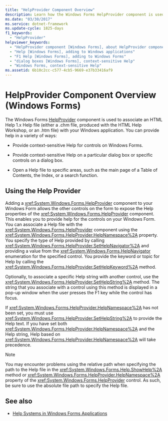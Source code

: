 ```yaml
---
title: "HelpProvider Component Overview"
description: Learn how the Windows Forms HelpProvider component is used to associate an HTML Help 1.x file with your Windows application.
ms.date: "03/30/2017"
ms.service: dotnet-framework
ms.update-cycle: 1825-days
f1_keywords:
  - "HelpProvider"
helpviewer_keywords:
  - "HelpProvider component [Windows Forms], about HelpProvider component"
  - "Help [Windows Forms], adding to Windows applications"
  - "F1 Help [Windows Forms], adding to Windows Forms"
  - "dialog boxes [Windows Forms], context-sensitive Help"
  - "Windows Forms, context-sensitive Help"
ms.assetid: 6b10c2cc-c577-4cb5-9669-e37b33416af9
---
```

# HelpProvider Component Overview (Windows Forms)

The Windows Forms [HelpProvider](helpprovider-component-windows-forms.md) component is used to associate an HTML Help 1.x Help file (either a .chm file, produced with the HTML Help Workshop, or an .htm file) with your Windows application. You can provide help in a variety of ways:

- Provide context-sensitive Help for controls on Windows Forms.

- Provide context-sensitive Help on a particular dialog box or specific controls on a dialog box.

- Open a Help file to specific areas, such as the main page of a Table of Contents, the Index, or a search function.

## Using the Help Provider

Adding a <xref:System.Windows.Forms.HelpProvider> component to your Windows Form allows the other controls on the form to expose the Help properties of the <xref:System.Windows.Forms.HelpProvider> component. This enables you to provide help for the controls on your Windows Form. You can associate a Help file with the <xref:System.Windows.Forms.HelpProvider> component using the <xref:System.Windows.Forms.HelpProvider.HelpNamespace%2A> property. You specify the type of Help provided by calling <xref:System.Windows.Forms.HelpProvider.SetHelpNavigator%2A> and providing a value from the <xref:System.Windows.Forms.HelpNavigator> enumeration for the specified control. You provide the keyword or topic for Help by calling the <xref:System.Windows.Forms.HelpProvider.SetHelpKeyword%2A> method.

Optionally, to associate a specific Help string with another control, use the <xref:System.Windows.Forms.HelpProvider.SetHelpString%2A> method. The string that you associate with a control using this method is displayed in a pop-up window when the user presses the F1 key while the control has focus.

If <xref:System.Windows.Forms.HelpProvider.HelpNamespace%2A> has not been set, you must use <xref:System.Windows.Forms.HelpProvider.SetHelpString%2A> to provide the Help text. If you have set both <xref:System.Windows.Forms.HelpProvider.HelpNamespace%2A> and the Help string, Help based on <xref:System.Windows.Forms.HelpProvider.HelpNamespace%2A> will take precedence.

> [!NOTE]
> You may encounter problems using the relative path when specifying the path to the Help file in the <xref:System.Windows.Forms.Help.ShowHelp%2A> method or <xref:System.Windows.Forms.HelpProvider.HelpNamespace%2A> property of the <xref:System.Windows.Forms.HelpProvider> control. As such, be sure to use the absolute file path to specify the Help file.

## See also

- [Help Systems in Windows Forms Applications](../advanced/help-systems-in-windows-forms-applications.md)
